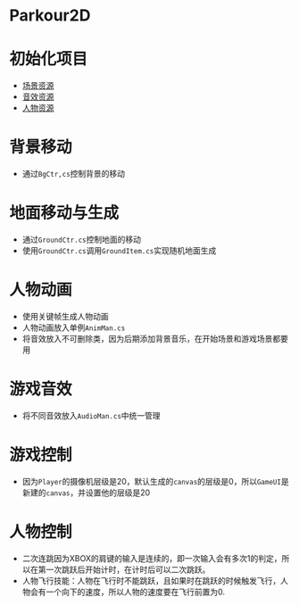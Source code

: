 #                                   **Parkour2D**
# 初始化项目

* [场景资源](https://assetstore.unity.com/packages/2d/environments/2d-jungle-side-scrolling-platformer-pack-78506)
* [音效资源](https://assetstore.unity.com/packages/audio/sound-fx/sound-fx-retro-pack-121743)
* [人物资源](https://assetstore.unity.com/packages/2d/characters/knight-sprite-sheet-free-93897)

# 背景移动

* 通过`BgCtr,cs`控制背景的移动

# 地面移动与生成

* 通过`GroundCtr.cs`控制地面的移动
* 使用`GroundCtr.cs`调用`GroundItem.cs`实现随机地面生成



# 人物动画

* 使用关键帧生成人物动画
* 人物动画放入单例`AnimMan.cs`
* 将音效放入不可删除类，因为后期添加背景音乐，在开始场景和游戏场景都要用

#  游戏音效

* 将不同音效放入`AudioMan.cs`中统一管理

#  游戏控制

* 因为`Player`的摄像机层级是20，默认生成的`canvas`的层级是0，所以`GameUI`是新建的`canvas`，并设置他的层级是20

# 人物控制

* 二次连跳因为XBOX的肩键的输入是连续的，即一次输入会有多次1的判定，所以在第一次跳跃后开始计时，在计时后可以二次跳跃。
* 人物飞行技能：人物在飞行时不能跳跃，且如果时在跳跃的时候触发飞行，人物会有一个向下的速度，所以人物的速度要在飞行前置为0.